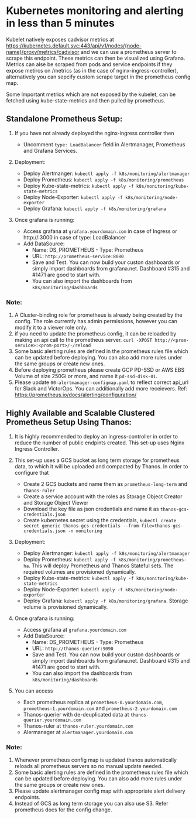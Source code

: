 # Kubernetes monitoring and alerting in less than 5 minutes

Kubelet natively exposes cadvisor metrics at https://kubernetes.default.svc:443/api/v1/nodes/{node-name}/proxy/metrics/cadvisor and we can use a prometheus server to scrape this endpoint. These metrics can then be visualized using Grafana. Metrics can alse be scraped from pods and service endpoints if they expose metircs on /metrics (as in the case of nginx-ingress-controller), alternatively you can sepcify custom scrape target in the prometheus config map. 

Some Important metrics which are not exposed by the kubelet, can be fetched using kube-state-metrics and then pulled by prometheus. 

## Standalone Prometheus Setup:

1. If you have not already deployed the nginx-ingress controller then
    - Uncomment `type: LoadBalancer` field in Alertmanager, Prometheus and Grafana Services.
2. Deployment: 
    - Deploy Alertmanger: `kubectl apply -f k8s/monitoring/alertmanager`
    - Deploy Prometheus: `kubectl apply -f k8s/monitoring/prometheus`
    - Deploy Kube-state-metrics: `kubectl apply -f k8s/monitoring/kube-state-metrics`
    - Deploy Node-Exporter: `kubectl apply -f k8s/monitoring/node-exporter`
    - Deploy Grafana: `kubectl apply -f k8s/monitoring/grafana`

3. Once grafana is running:
    - Access grafana at `grafana.yourdomain.com` in case of Ingress or http://<LB-IP>:3000 in case of type: LoadBalancer
    - Add DataSource: 
      - Name: DS_PROMETHEUS - Type: Prometheus 
      - URL: `http://prometheus-service:8080` 
      - Save and Test. You can now build your custon dashboards or simply import dashboards from grafana.net. Dashboard #315 and #1471 are good to start with.
      - You can also import the dashboards from `k8s/monitoring/dashboards`

### Note:

1. A Cluster-binding role for prometheus is already being created by the config. The role currently has admin permissions, however you can modify it to a viewer role only.
2. if you need to update the prometheus config, it can be reloaded by making an api call to the prometheus server. `curl -XPOST http://<prom-service>:<prom-port>/-/reload`
3. Some basic alerting rules are defined in the prometheus rules file which can be updated before deploying. You can also add more rules under the same groups or create new ones. 
4. Before deploying prometheus please create GCP PD-SSD or AWS EBS Volume of size 250Gi or more, and name it `pd-ssd-disk-01`.
5. Please update `00-alertmanager-configmap.yaml` to reflect correct api_url for Slack and VictorOps. You can additionally add more receievers. Ref:  https://prometheus.io/docs/alerting/configuration/ 

## Highly Available and Scalable Clustered Prometheus Setup Using Thanos:

1. It is highly recommended to deploy an ingress-controller in order to reduce the number of public endpints created. This set-up uses Nginx Ingress Controller. 

2. This set-up uses a GCS bucket as long term storage for prometheus data, to which it will be uploaded and compacted by Thanos. In order to configure that
    - Create 2 GCS buckets and name them as `prometheus-long-term` and `thanos-ruler`
    - Create a service account with the roles as Storage Object Creator and Storage Object Viewer
    - Download the key file as json credentials and name it as `thanos-gcs-credentials.json`
    - Create kubernetes secret using the credentials, `kubectl create secret generic thanos-gcs-credentials --from-file=thanos-gcs-credentials.json -n monitoring`

3. Deployment: 
    - Deploy Alertmanger: `kubectl apply -f k8s/monitoring/alertmanager`
    - Deploy Prometheus: `kubectl apply -f k8s/monitoring/prometheus-ha`. This will deploy Prometheus and Thanos Stateful sets. The required volumes are provisioned dynamically. 
    - Deploy Kube-state-metrics: `kubectl apply -f k8s/monitoring/kube-state-metrics`
    - Deploy Node-Exporter: `kubectl apply -f k8s/monitoring/node-exporter`
    - Deploy Grafana: `kubectl apply -f k8s/monitoring/grafana`. Storage volume is provisioned dynamically. 

4. Once grafana is running:
    - Access grafana at `grafana.yourdomain.com`
    - Add DataSource: 
      - Name: DS_PROMETHEUS - Type: Prometheus 
      - URL: `http://thanos-querier:9090` 
      - Save and Test. You can now build your custon dashboards or simply import dashboards from grafana.net. Dashboard #315 and #1471 are good to start with.
      - You can also import the dashboards from `k8s/monitoring/dashboards`

5. You can access 
    - Each prometheus replica at `prometheus-0.yourdomain.com`, `prometheus-1.yourdomain.com` and `prometheus-2.yourdomain.com`
    - Thanos-querier with de-deuplicated data at `thanos-querier.yourdomain.com`
    - Thanos-ruler at `thanos-ruler.yourdomain.com`
    - Alermanager at `alertmanager.yourdomain.com`

### Note:

1. Whenever prometheus config map is updated thanos automatically reloads all prometheus servers so no manual update needed. 
2. Some basic alerting rules are defined in the prometheus rules file which can be updated before deploying. You can also add more rules under the same groups or create new ones.
3. Please update alertmanager config map with appropriate alert delivery endpoints. 
4. Instead of GCS as long term storage you can also use S3. Refer prometheus docs for the config change. 

